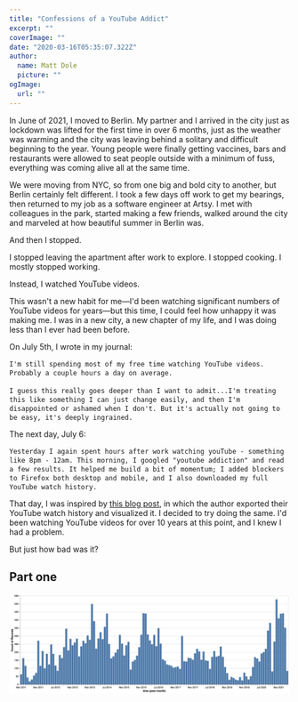 ```yaml
---
title: "Confessions of a YouTube Addict"
excerpt: ""
coverImage: ""
date: "2020-03-16T05:35:07.322Z"
author:
  name: Matt Dole
  picture: ""
ogImage:
  url: ""
---
```


In June of 2021, I moved to Berlin. My partner and I arrived in the city just as lockdown was lifted for the first time in over 6 months, just as the weather was warming and the city was leaving behind a solitary and difficult beginning to the year. Young people were finally getting vaccines, bars and restaurants were allowed to seat people outside with a minimum of fuss, everything was coming alive all at the same time.

We were moving from NYC, so from one big and bold city to another, but Berlin certainly felt different. I took a few days off work to get my bearings, then returned to my job as a software engineer at Artsy. I met with colleagues in the park, started making a few friends, walked around the city and marveled at how beautiful summer in Berlin was.

And then I stopped.

I stopped leaving the apartment after work to explore. I stopped cooking. I mostly stopped working.

Instead, I watched YouTube videos.

This wasn't a new habit for me—I'd been watching significant numbers of YouTube videos for years—but this time, I could feel how unhappy it was making me. I was in a new city, a new chapter of my life, and I was doing less than I ever had been before.

On July 5th, I wrote in my journal:

```
I'm still spending most of my free time watching YouTube videos. Probably a couple hours a day on average.

I guess this really goes deeper than I want to admit...I'm treating this like something I can just change easily, and then I'm disappointed or ashamed when I don't. But it's actually not going to be easy, it's deeply ingrained.
```

The next day, July 6:

```
Yesterday I again spent hours after work watching youTube - something like 8pm - 12am. This morning, I googled "youtube addiction" and read a few results. It helped me build a bit of momentum; I added blockers to Firefox both desktop and mobile, and I also downloaded my full YouTube watch history.
```

That day, I was inspired by [this blog post](https://towardsdatascience.com/visualizing-my-youtube-addiction-and-how-i-overcame-it-540c4893106), in which the author exported their YouTube watch history and visualized it. I decided to try doing the same. I'd been watching YouTube videos for over 10 years at this point, and I knew I had a problem.

But just how bad was it?

## Part one

<img src="/public/assets/blog/confessions-of-a-youtube-addict/youtube-data-all-time.png" />
